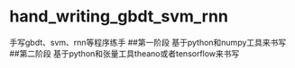 # hand_writing_gbdt_svm_rnn
手写gbdt、svm、rnn等程序练手
##第一阶段
基于python和numpy工具来书写
##第二阶段
基于python和张量工具theano或者tensorflow来书写

